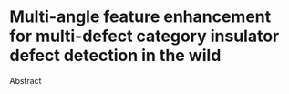 # Multi-angle feature enhancement for multi-defect category insulator defect detection in the wild
Abstract

